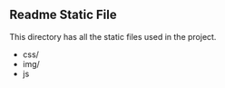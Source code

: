 Readme Static File
------------------

This directory has all the static files used in the project.

* css/
* img/
* js
